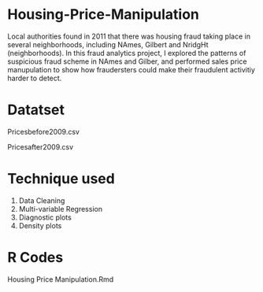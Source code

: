 # Housing-Price-Manipulation
Local authorities found in 2011 that there was housing fraud taking place in several neighborhoods, including NAmes, Gilbert and NridgHt (neighborhoods). In this fraud analytics project, I explored the patterns of suspicious fraud scheme in NAmes and Gilber, and performed sales price manupulation to show how fraudersters could make their fraudulent activitiy harder to detect.

# Datatset
Pricesbefore2009.csv

Pricesafter2009.csv

# Technique used
1. Data Cleaning
2. Multi-variable Regression 
3. Diagnostic plots
4. Density plots

# R Codes
Housing Price Manipulation.Rmd
